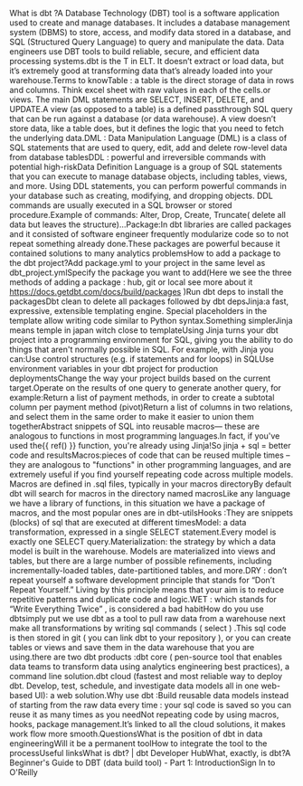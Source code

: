 What is dbt ?A Database Technology (DBT) tool is a software application used to create and manage databases. It includes a database management system (DBMS) to store, access, and modify data stored in a database, and SQL (Structured Query Language) to query and manipulate the data. Data engineers use DBT tools to build reliable, secure, and efficient data processing systems.dbt is the T in ELT. It doesn’t extract or load data, but it’s extremely good at transforming data that’s already loaded into your warehouse.Terms to knowTable : a table is the direct storage of data in rows and columns. Think excel sheet with raw values in each of the cells.or views. The main DML statements are SELECT, INSERT, DELETE, and UPDATE.A view (as opposed to a table) is a defined passthrough SQL query that can be run against a database (or data warehouse). A view doesn’t store data, like a table does, but it defines the logic that you need to fetch the underlying data.DML : Data Manipulation Language (DML) is a class of SQL statements that are used to query, edit, add and delete row-level data from database tablesDDL : powerful and irreversible commands with potential high-riskData Definition Language is a group of SQL statements that you can execute to manage database objects, including tables, views, and more. Using DDL statements, you can perform powerful commands in your database such as creating, modifying, and dropping objects. DDL commands are usually executed in a SQL browser or stored procedure.Example of commands: Alter, Drop, Create, Truncate( delete all data but leaves the structure)…Package:In dbt libraries are called packages and it consisted of software engineer frequently modularize code so to not repeat something already done.These packages are powerful because it contained solutions to many analytics problemsHow to add a package to the dbt project?Add package.yml to your project in the same level as dbt_project.ymlSpecify the package you want to add(Here we see the three methods of adding a package : hub, git or local see more about it https://docs.getdbt.com/docs/build/packages )Run dbt deps to install the packagesDbt clean to delete all packages followed by dbt depsJinja:a fast, expressive, extensible templating engine. Special placeholders in the template allow writing code similar to Python syntax.Something simplerJinja means temple in japan witch close to templateUsing Jinja turns your dbt project into a programming environment for SQL, giving you the ability to do things that aren't normally possible in SQL. For example, with Jinja you can:Use control structures (e.g. if statements and for loops) in SQLUse environment variables in your dbt project for production deploymentsChange the way your project builds based on the current target.Operate on the results of one query to generate another query, for example:Return a list of payment methods, in order to create a subtotal column per payment method (pivot)Return a list of columns in two relations, and select them in the same order to make it easier to union them togetherAbstract snippets of SQL into reusable macros— these are analogous to functions in most programming languages.In fact, if you've used the{{ ref() }} function, you're already using Jinja!So jinja + sql = better code and resultsMacros:pieces of code that can be reused multiple times – they are analogous to "functions" in other programming languages, and are extremely useful if you find yourself repeating code across multiple models. Macros are defined in .sql files, typically in your macros directoryBy default dbt will search for macros in the directory named macrosLike any language we have a library of functions, in this situation we have a package of macros, and the most popular ones are in dbt-utilsHooks :They are snippets (blocks) of sql that are executed at different timesModel: a data transformation, expressed in a single SELECT statement.Every model is exactly one SELECT query.Materialization: the strategy by which a data model is built in the warehouse. Models are materialized into views and tables, but there are a large number of possible refinements, including incrementally-loaded tables, date-partitioned tables, and more.DRY : don’t repeat yourself a software development principle that stands for “Don’t Repeat Yourself.” Living by this principle means that your aim is to reduce repetitive patterns and duplicate code and logic.WET : which stands for “Write Everything Twice” , is considered a bad habitHow do you use dbtsimply put we use dbt as a tool to pull raw data from a warehouse next make all transformations by writing sql commands ( select ) .This sql code is then stored in git ( you can link dbt to your repository ), or you can create tables or views and save them in the data warehouse that you are using.there are two dbt products :dbt core ( pen-source tool that enables data teams to transform data using analytics engineering best practices), a command line solution.dbt cloud (fastest and most reliable way to deploy dbt. Develop, test, schedule, and investigate data models all in one web-based UI): a web solution.Why use dbt :Build reusable data models instead of starting from the raw data every time : your sql code is saved so you can reuse it as many times as you needNot repeating code by using macros, hooks, package management.It’s linked to all the cloud solutions, it makes work flow more smooth.QuestionsWhat is the position of dbt in data engineeringWill it be a permanent toolHow to integrate the tool to the processUseful linksWhat is dbt? | dbt Developer HubWhat, exactly, is dbt?A Beginner's Guide to DBT (data build tool) - Part 1: IntroductionSign In to O'Reilly